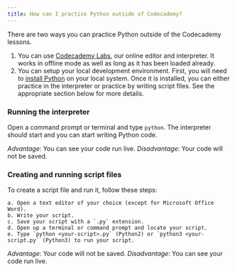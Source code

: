 ```yaml
---
title: How can I practice Python outside of Codecademy?
---
```

There are two ways you can practice Python outside of the Codecademy lessons. 

  1. You can use [Codecademy Labs][1], our online editor and interpreter. It works in offline mode as well as long as it has been loaded already.
  2. You can setup your local development environment. First, you will need to [install Python][2] on your local system. Once it is installed, you can either practice in the interpreter or practice by writing script files. See the appropriate section below for more details.

### Running the interpreter
Open a command prompt or terminal and type `python`. The interpreter should start and you can start writing Python code.

*Advantage*: You can see your code run live.
*Disadvantage*: Your code will not be saved.


### Creating and running script files
To create a script file and run it, follow these steps:

    a. Open a text editor of your choice (except for Microsoft Office Word). 
    b. Write your script.
    c. Save your script with a `.py` extension.
    d. Open up a terminal or command prompt and locate your script.
    e. Type `python <your-script>.py` (Python2) or `python3 <your-script.py` (Python3) to run your script.

*Advantage*: Your code will not be saved.
*Disadvantage*: You can see your code run live.


  [1]: http://labs.codecademy.com/
  [2]: http://help.codecademy.com/customer/portal/articles/1399161-how-do-i-install-python-on-my-computer-